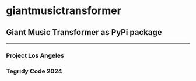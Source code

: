 # giantmusictransformer
## Giant Music Transformer as PyPi package

***

### Project Los Angeles
### Tegridy Code 2024
